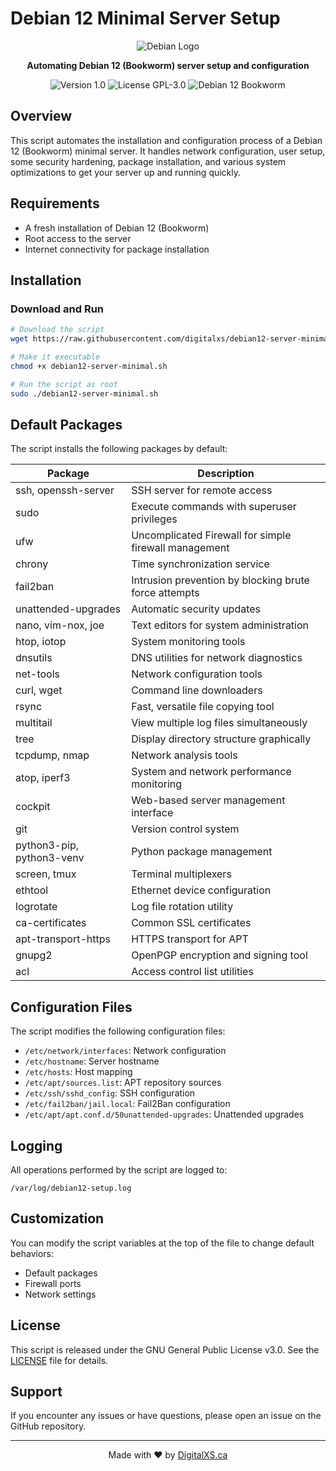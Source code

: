 # Debian 12 Minimal Server Setup

<p align="center">
  <img src="https://www.debian.org/logos/openlogo-nd-100.png" alt="Debian Logo">
</p>

<p align="center">
  <strong>Automating Debian 12 (Bookworm) server setup and configuration</strong>
</p>

<p align="center">
  <img src="https://img.shields.io/badge/Version-1.0-blue" alt="Version 1.0">
  <img src="https://img.shields.io/badge/License-GPL--3.0-green" alt="License GPL-3.0">
  <img src="https://img.shields.io/badge/Debian-12%20Bookworm-red" alt="Debian 12 Bookworm">
</p>

## Overview

This script automates the installation and configuration process of a Debian 12 (Bookworm) minimal server. It handles network configuration, user setup, some security hardening, package installation, and various system optimizations to get your server up and running quickly.

## Requirements

- A fresh installation of Debian 12 (Bookworm)
- Root access to the server
- Internet connectivity for package installation

## Installation

### Download and Run

```bash
# Download the script
wget https://raw.githubusercontent.com/digitalxs/debian12-server-minimal/main/debian12-server-minimal.sh

# Make it executable
chmod +x debian12-server-minimal.sh

# Run the script as root
sudo ./debian12-server-minimal.sh
```

## Default Packages

The script installs the following packages by default:

| Package | Description |
|---------|-------------|
| ssh, openssh-server | SSH server for remote access |
| sudo | Execute commands with superuser privileges |
| ufw | Uncomplicated Firewall for simple firewall management |
| chrony | Time synchronization service |
| fail2ban | Intrusion prevention by blocking brute force attempts |
| unattended-upgrades | Automatic security updates |
| nano, vim-nox, joe | Text editors for system administration |
| htop, iotop | System monitoring tools |
| dnsutils | DNS utilities for network diagnostics |
| net-tools | Network configuration tools |
| curl, wget | Command line downloaders |
| rsync | Fast, versatile file copying tool |
| multitail | View multiple log files simultaneously |
| tree | Display directory structure graphically |
| tcpdump, nmap | Network analysis tools |
| atop, iperf3 | System and network performance monitoring |
| cockpit | Web-based server management interface |
| git | Version control system |
| python3-pip, python3-venv | Python package management |
| screen, tmux | Terminal multiplexers |
| ethtool | Ethernet device configuration |
| logrotate | Log file rotation utility |
| ca-certificates | Common SSL certificates |
| apt-transport-https | HTTPS transport for APT |
| gnupg2 | OpenPGP encryption and signing tool |
| acl | Access control list utilities |

## Configuration Files

The script modifies the following configuration files:

- `/etc/network/interfaces`: Network configuration
- `/etc/hostname`: Server hostname
- `/etc/hosts`: Host mapping
- `/etc/apt/sources.list`: APT repository sources
- `/etc/ssh/sshd_config`: SSH configuration
- `/etc/fail2ban/jail.local`: Fail2Ban configuration
- `/etc/apt/apt.conf.d/50unattended-upgrades`: Unattended upgrades

## Logging

All operations performed by the script are logged to:
```
/var/log/debian12-setup.log
```

## Customization

You can modify the script variables at the top of the file to change default behaviors:
- Default packages
- Firewall ports
- Network settings

## License

This script is released under the GNU General Public License v3.0. See the [LICENSE](LICENSE) file for details.

## Support

If you encounter any issues or have questions, please open an issue on the GitHub repository.

---

<p align="center">
  Made with ❤️ by <a href="https://digitalxs.ca">DigitalXS.ca</a>
</p>
